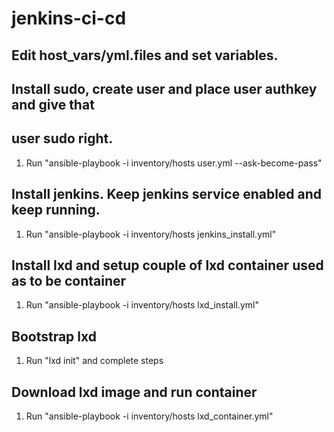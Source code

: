 # jenkins-ci-cd

## Edit host_vars/yml.files and set variables.

## Install sudo, create user and place user authkey and give that
## user sudo right.
1. Run "ansible-playbook -i inventory/hosts user.yml --ask-become-pass"

## Install jenkins. Keep jenkins service enabled and keep running.
1. Run "ansible-playbook -i inventory/hosts jenkins_install.yml"

## Install lxd and setup couple of lxd container used as to be container
1. Run "ansible-playbook -i inventory/hosts lxd_install.yml"

## Bootstrap lxd
1. Run "lxd init" and complete steps

## Download lxd image and run container
1. Run "ansible-playbook -i inventory/hosts lxd_container.yml"
